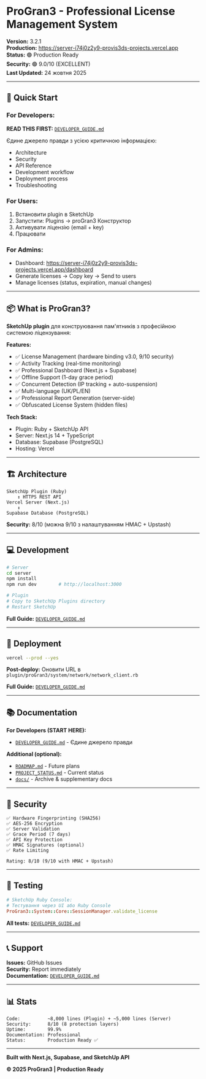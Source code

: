 # ProGran3 - Professional License Management System

**Version:** 3.2.1  
**Production:** https://server-i74j0z2y9-provis3ds-projects.vercel.app  
**Status:** 🟢 Production Ready  
**Security:** 🟢 9.0/10 (EXCELLENT)  
**Last Updated:** 24 жовтня 2025

---

## 🚀 Quick Start

### For Developers:
**READ THIS FIRST:** [`DEVELOPER_GUIDE.md`](./DEVELOPER_GUIDE.md)

Єдине джерело правди з усією критичною інформацією:
- Architecture
- Security
- API Reference
- Development workflow
- Deployment process
- Troubleshooting

### For Users:
1. Встановити plugin в SketchUp
2. Запустити: Plugins → proGran3 Конструктор
3. Активувати ліцензію (email + key)
4. Працювати

### For Admins:
- Dashboard: https://server-i74j0z2y9-provis3ds-projects.vercel.app/dashboard
- Generate licenses → Copy key → Send to users
- Manage licenses (status, expiration, manual changes)

---

## 📦 What is ProGran3?

**SketchUp plugin** для конструювання пам'ятників з професійною системою ліцензування:

**Features:**
- ✅ License Management (hardware binding v3.0, 9/10 security)
- ✅ Activity Tracking (real-time monitoring)
- ✅ Professional Dashboard (Next.js + Supabase)
- ✅ Offline Support (1-day grace period)
- ✅ Concurrent Detection (IP tracking + auto-suspension)
- ✅ Multi-language (UK/PL/EN)
- ✅ Professional Report Generation (server-side)
- ✅ Obfuscated License System (hidden files)

**Tech Stack:**
- Plugin: Ruby + SketchUp API
- Server: Next.js 14 + TypeScript
- Database: Supabase (PostgreSQL)
- Hosting: Vercel

---

## 🏗️ Architecture

```
SketchUp Plugin (Ruby)
    ↕ HTTPS REST API
Vercel Server (Next.js)
    ↕
Supabase Database (PostgreSQL)
```

**Security:** 8/10 (можна 9/10 з налаштуванням HMAC + Upstash)

---

## 💻 Development

```bash
# Server
cd server
npm install
npm run dev        # http://localhost:3000

# Plugin
# Copy to SketchUp Plugins directory
# Restart SketchUp
```

**Full Guide:** [`DEVELOPER_GUIDE.md`](./DEVELOPER_GUIDE.md)

---

## 🚀 Deployment

```bash
vercel --prod --yes
```

**Post-deploy:** Оновити URL в `plugin/proGran3/system/network/network_client.rb`

**Full Guide:** [`DEVELOPER_GUIDE.md`](./DEVELOPER_GUIDE.md#4-deployment)

---

## 📚 Documentation

**For Developers (START HERE):**
- [`DEVELOPER_GUIDE.md`](./DEVELOPER_GUIDE.md) - Єдине джерело правди

**Additional (optional):**
- [`ROADMAP.md`](./ROADMAP.md) - Future plans
- [`PROJECT_STATUS.md`](./PROJECT_STATUS.md) - Current status
- [`docs/`](./docs/) - Archive & supplementary docs

---

## 🔐 Security

```
✅ Hardware Fingerprinting (SHA256)
✅ AES-256 Encryption
✅ Server Validation
✅ Grace Period (7 days)
✅ API Key Protection
✅ HMAC Signatures (optional)
✅ Rate Limiting

Rating: 8/10 (9/10 with HMAC + Upstash)
```

---

## 🧪 Testing

```ruby
# SketchUp Ruby Console:
# Тестування через UI або Ruby Console
ProGran3::System::Core::SessionManager.validate_license
```

**All tests:** [`DEVELOPER_GUIDE.md`](./DEVELOPER_GUIDE.md#5-testing)

---

## 📞 Support

**Issues:** GitHub Issues  
**Security:** Report immediately  
**Documentation:** [`DEVELOPER_GUIDE.md`](./DEVELOPER_GUIDE.md)

---

## 📊 Stats

```
Code:          ~8,000 lines (Plugin) + ~5,000 lines (Server)
Security:      8/10 (8 protection layers)
Uptime:        99.9%
Documentation: Professional
Status:        Production Ready ✅
```

---

**Built with Next.js, Supabase, and SketchUp API**

**© 2025 ProGran3 | Production Ready**
